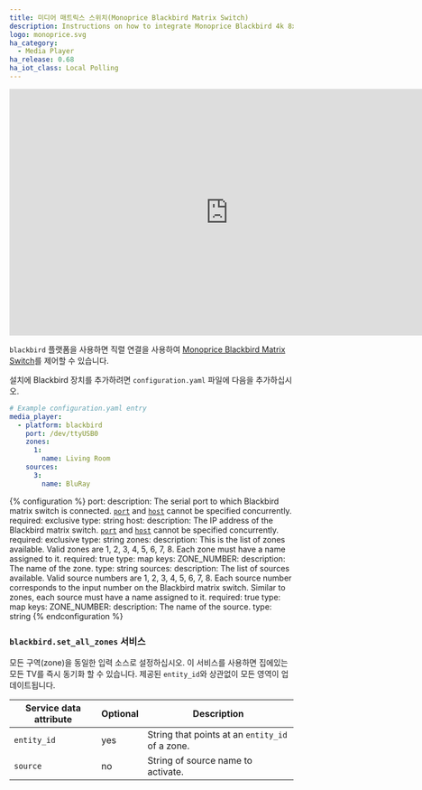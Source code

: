 ```yaml
---
title: 미디어 매트릭스 스위치(Monoprice Blackbird Matrix Switch)
description: Instructions on how to integrate Monoprice Blackbird 4k 8x8 HDBaseT Matrix Switch into Home Assistant.
logo: monoprice.svg
ha_category:
  - Media Player
ha_release: 0.68
ha_iot_class: Local Polling
---
```


<div class='videoWrapper'>
<iframe width="776" height="437" src="https://www.youtube.com/embed/K8acu9zcNXs" frameborder="0" allow="accelerometer; autoplay; encrypted-media; gyroscope; picture-in-picture" allowfullscreen></iframe>
</div>

`blackbird` 플랫폼을 사용하면 직렬 연결을 사용하여 [Monoprice Blackbird Matrix Switch](https://www.monoprice.com/product?p_id=21819)를 제어할 수 있습니다.

설치에 Blackbird 장치를 추가하려면 `configuration.yaml` 파일에 다음을 추가하십시오.

```yaml
# Example configuration.yaml entry
media_player:
  - platform: blackbird
    port: /dev/ttyUSB0
    zones:
      1:
        name: Living Room
    sources:
      3:
        name: BluRay
```

{% configuration %}
port:
  description: The serial port to which Blackbird matrix switch is connected. [`port`](#port) and [`host`](#host) cannot be specified concurrently.
  required: exclusive
  type: string
host:
  description: The IP address of the Blackbird matrix switch. [`port`](#port) and [`host`](#host) cannot be specified concurrently.
  required: exclusive
  type: string
zones:
  description: This is the list of zones available. Valid zones are 1, 2, 3, 4, 5, 6, 7, 8. Each zone must have a name assigned to it.
  required: true
  type: map
  keys:
    ZONE_NUMBER:
      description: The name of the zone.
      type: string
sources:
  description: The list of sources available. Valid source numbers are 1, 2, 3, 4, 5, 6, 7, 8. Each source number corresponds to the input number on the Blackbird matrix switch. Similar to zones, each source must have a name assigned to it.
  required: true
  type: map
  keys:
    ZONE_NUMBER:
      description: The name of the source.
      type: string
{% endconfiguration %}

### `blackbird.set_all_zones` 서비스

모든 구역(zone)을 동일한 입력 소스로 설정하십시오. 이 서비스를 사용하면 집에있는 모든 TV를 즉시 동기화 할 수 있습니다. 제공된 `entity_id`와 상관없이 모든 영역이 업데이트됩니다.

| Service data attribute | Optional | Description |
| ---------------------- | -------- | ----------- |
| `entity_id` | yes | String that points at an `entity_id` of a zone.
| `source` | no | String of source name to activate.
